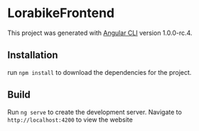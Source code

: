 # LorabikeFrontend

This project was generated with [Angular CLI](https://github.com/angular/angular-cli) version 1.0.0-rc.4.

## Installation
run `npm install` to download the dependencies for the project.

## Build
Run `ng serve` to create the development server. Navigate to `http://localhost:4200` to view the website
